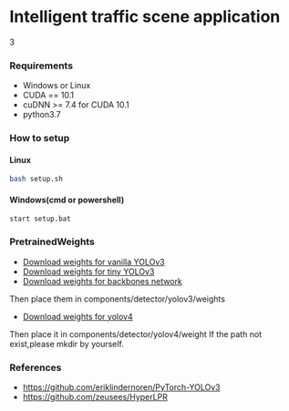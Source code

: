 # Intelligent traffic scene application
3
### Requirements

- Windows or Linux
- CUDA == 10.1
- cuDNN >= 7.4 for CUDA 10.1
- python3.7

### How to setup

#### Linux

```bash
bash setup.sh
```

#### Windows(cmd or powershell)

```
start setup.bat
```

### PretrainedWeights

- [Download weights for vanilla YOLOv3](https://pjreddie.com/media/files/yolov3.weights)
- [Download weights for tiny YOLOv3](https://pjreddie.com/media/files/yolov3-tiny.weights)
- [Download weights for backbones network](https://pjreddie.com/media/files/darknet53.conv.74)

Then place them in components/detector/yolov3/weights

- [Download weights for yolov4](https://github.com/AlexeyAB/darknet/releases/download/darknet_yolo_v3_optimal/yolov4.weights)

Then place it in components/detector/yolov4/weight
If the path not exist,please mkdir by yourself.

### References

- https://github.com/eriklindernoren/PyTorch-YOLOv3
- https://github.com/zeusees/HyperLPR
